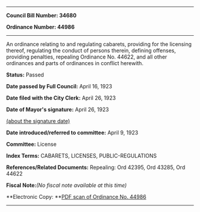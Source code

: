 

********

**Council Bill Number: 34680**
   
**Ordinance Number: 44986**
********

 An ordinance relating to and regulating cabarets, providing for the licensing thereof, regulating the conduct of persons therein, defining offenses, providing penalties, repealing Ordinance No. 44622, and all other ordinances and parts of ordinances in conflict herewith.

**Status:** Passed
   
**Date passed by Full Council:** April 16, 1923
   
**Date filed with the City Clerk:** April 26, 1923
   
**Date of Mayor's signature:** April 26, 1923
   
[(about the signature date)](/~public/approvaldate.htm)
   
   
   
**Date introduced/referred to committee:** April 9, 1923
   
**Committee:** License
   
   
**Index Terms:** CABARETS, LICENSES, PUBLIC-REGULATIONS

**References/Related Documents:** Repealing: Ord 42395, Ord 43285, Ord 44622

**Fiscal Note:**_(No fiscal note available at this time)_

**Electronic Copy: **[PDF scan of Ordinance No. 44986](/~archives/Ordinances/Ord_44986.pdf)

********

